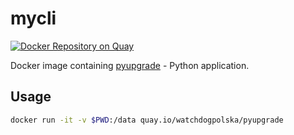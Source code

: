# mycli

[![Docker Repository on Quay](https://quay.io/repository/watchdogpolska/pyupgrade/status "Docker Repository on Quay")](https://quay.io/repository/watchdogpolska/pyupgrade)

Docker image containing [pyupgrade](https://github.com/asottile/pyupgrade) - Python application.

## Usage

```.bash
docker run -it -v $PWD:/data quay.io/watchdogpolska/pyupgrade
```
